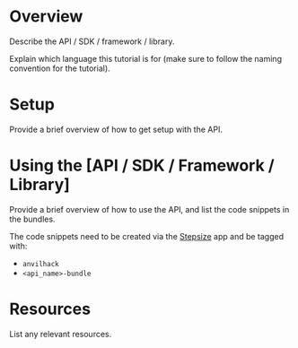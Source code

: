 # Overview

Describe the API / SDK / framework / library.

Explain which language this tutorial is for (make sure to follow the naming convention for the tutorial).

# Setup

Provide a brief overview of how to get setup with the API.

# Using the [API / SDK / Framework / Library]

Provide a brief overview of how to use the API, and list the code snippets in the bundles.

The code snippets need to be created via the [Stepsize](http://stepsize.com/?ref=anvilhack) app and be tagged with:
- `anvilhack`
- `<api_name>-bundle`

# Resources

List any relevant resources.
